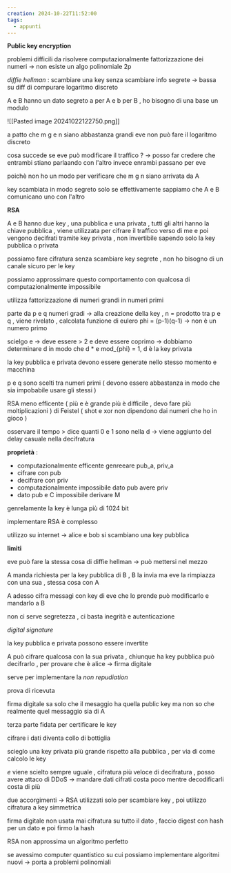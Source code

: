```yaml
---
creation: 2024-10-22T11:52:00
tags:
  - appunti
---
```

**Public key encryption** 

problemi difficili da risolvere computazionalmente
fattorizzazione dei numeri -> non esiste un algo polinomiale 
2p

*diffie hellman* : scambiare una key senza scambiare info segrete -> bassa su diff di compurare logaritmo discreto

A e B hanno un dato segreto a per A e b per B , ho bisogno di una base un modulo 

![[Pasted image 20241022122750.png]]

a patto che m g e n siano abbastanza grandi eve non può fare il logaritmo discreto

cosa succede se eve può modificare il traffico ? -> posso far credere che entrambi stiano parlaando con l'altro invece enrambi passano per eve

poichè non ho un modo per verificare che m g n siano arrivata da A

key scambiata in modo segreto solo se effettivamente sappiamo che A e B comunicano uno con l'altro

**RSA**

A e B hanno due key , una pubblica e una privata , tutti gli altri hanno la chiave pubblica , viene utilizzata per cifrare il traffico verso di me e poi vengono decifrati tramite key privata , non invertibile sapendo solo la key pubblica o privata 

possiamo fare cifratura senza scambiare key segrete , non ho bisogno di un canale sicuro per le key

possiamo approssimare questo comportamento con qualcosa di computazionalmente impossibile 

utilizza fattorizzazione di numeri grandi in numeri primi

parte da p e q numeri gradi -> alla creazione della key , n = prodotto tra p e q , viene rivelato , calcolata funzione di eulero phi = (p-1)(q-1) -> non è un numero primo 

scielgo e -> deve essere > 2 e deve essere coprimo -> dobbiamo determinare d in modo che d \* e mod_{phi} = 1, d è la key privata

la key pubblica e privata devono essere generate nello stesso momento e macchina

p e q sono scelti tra numeri primi ( devono essere abbastanza in modo che sia impobabile usare gli stessi )

RSA meno efficente ( più e è grande più è difficile , devo fare più moltiplicazioni ) di Feistel ( shot e xor non dipendono dai numeri che ho in gioco )

osservare il tempo > dice quanti 0 e 1 sono nella d -> viene aggiunto del delay casuale nella decifratura

**proprietà** : 
+ computazionalmente efficente genreeare pub_a, priv_a
+ cifrare con pub
+ decifrare con priv
+ computazionalmente impossibile dato pub avere priv
+ dato pub e C impossibile derivare M

genrelamente la key è lunga più di 1024 bit

implementare RSA è complesso 

utilizzo su internet -> alice e bob si scambiano una key pubblica 

**limiti** 

eve può fare la stessa cosa di diffie hellman -> può mettersi nel mezzo 

A manda richiesta per la key pubblica di B , B la invia ma eve la rimpiazza con una sua , stessa cosa con A 

A adesso cifra messagi con key di eve che lo prende può modificarlo e mandarlo a B 

non ci serve segretezza , ci basta inegrità e autenticazione 

*digital signature*

la key pubblica e privata possono essere invertite

A può cifrare qualcosa con la sua privata , chiunque ha key pubblica può decifrarlo , per provare che è alice -> firma digitale 

serve per implementare la *non repudiation* 

prova di ricevuta 

firma digitale sa solo che il mesaggio ha quella public key ma non so che realmente quel messaggio sia di A

terza parte fidata per certificare le key

cifrare i dati diventa collo di bottiglia 

scieglo una key privata più grande rispetto alla pubblica , per via di come calcolo le key 

$e$ viene scielto sempre uguale , cifratura più veloce di decifratura , posso avere attaco di DDoS -> mandare dati cifrati costa poco mentre decodificarli costa di più 

due accorgimenti -> RSA utilizzati solo per scambiare key , poi utilizzo cifratura a key simmetrica

firma digitale non usata mai cifratura su tutto il dato , faccio digest con hash per un dato e poi firmo la hash 

RSA non approssima un algoritmo perfetto 

se avessimo computer quantistico su cui possiamo implementare algoritmi nuovi -> porta a problemi polinomiali 